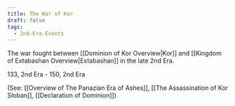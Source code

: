 ```yaml
---
title: The War of Kor
draft: false
tags:
  - 2nd-Era-Events
---
```

The war fought between [[Dominion of Kor Overview|Kor]] and [[Kingdom of Extabashan Overview|Extabashan]] in the late 2nd Era.

133, 2nd Era - 150, 2nd Era

(See: [[Overview of The Panazian Era of Ashes]], [[The Assassination of Kor Sloban]], [[Declaration of Dominion]])